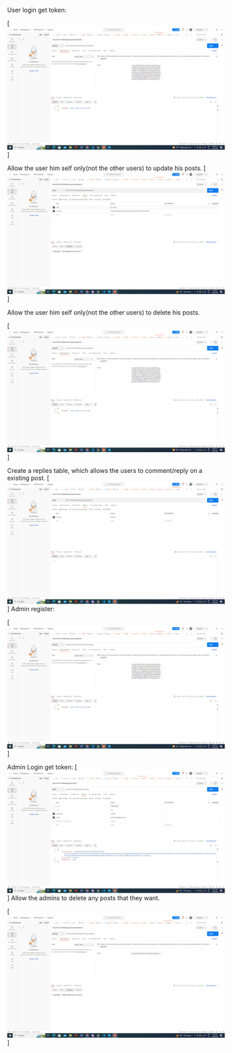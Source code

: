 User login get token:

[![N|Solid](https://raw.githubusercontent.com/kimlongphp110499/second_project/0fe7066598da84e1a3b0de04f0e2bdc1fb17af5b/image%20(1).png)]  

Allow the user him self only(not the other users) to update his posts.
[![N|Solid](https://raw.githubusercontent.com/kimlongphp110499/second_project/0fe7066598da84e1a3b0de04f0e2bdc1fb17af5b/image%20(4).png)]  

Allow the user him self only(not the other users) to delete his posts.

[![N|Solid](https://raw.githubusercontent.com/kimlongphp110499/second_project/master/image%20(1).png)]

Create a replies table, which allows the users to comment/reply on a existing post.
[![N|Solid](https://raw.githubusercontent.com/kimlongphp110499/second_project/master/image%20(5).png)]
Admin register:

[![N|Solid](https://raw.githubusercontent.com/kimlongphp110499/second_project/0fe7066598da84e1a3b0de04f0e2bdc1fb17af5b/image%20(1).png)] 

Admin Login get token:
[![N|Solid](https://raw.githubusercontent.com/kimlongphp110499/second_project/0fe7066598da84e1a3b0de04f0e2bdc1fb17af5b/image%20(3).png)] 
Allow the admins to delete any posts that they want.

[![N|Solid](https://raw.githubusercontent.com/kimlongphp110499/second_project/0fe7066598da84e1a3b0de04f0e2bdc1fb17af5b/image%20(6).png)] 
